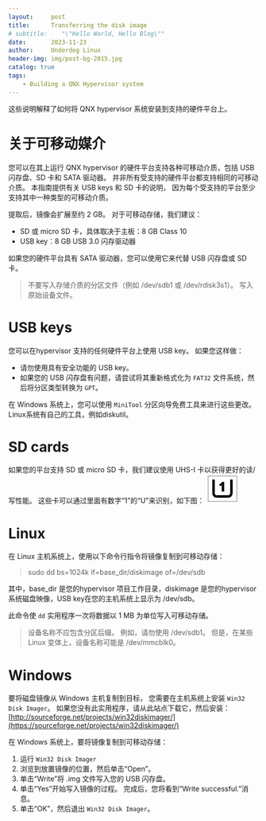 ```yaml
---
layout:     post
title:      Transferring the disk image
# subtitle:    "\"Hello World, Hello Blog\""
date:       2023-11-23
author:     Underdog Linux
header-img: img/post-bg-2015.jpg
catalog: true
tags:
    - Building a QNX Hypervisor system
---
```


这些说明解释了如何将 QNX hypervisor 系统安装到支持的硬件平台上。

# 关于可移动媒介
您可以在其上运行 QNX hypervisor 的硬件平台支持各种可移动介质，包括 USB 闪存盘、SD 卡和 SATA 驱动器。
并非所有受支持的硬件平台都支持相同的可移动介质。 本指南提供有关 USB keys 和 SD 卡的说明，
因为每个受支持的平台至少支持其中一种类型的可移动介质。

提取后，镜像会扩展至约 2 GB。 对于可移动存储，我们建议：
- SD 或 micro SD 卡，具体取决于主板：8 GB Class 10
- USB key：8 GB USB 3.0 闪存驱动器

如果您的硬件平台具有 SATA 驱动器，您可以使用它来代替 USB 闪存盘或 SD 卡。

> 不要写入存储介质的分区文件（例如 /dev/sdb1 或 /dev/rdisk3s1）。 写入原始设备文件。

# USB keys
您可以在hypervisor 支持的任何硬件平台上使用 USB key。 如果您这样做：
- 请勿使用具有安全功能的 USB key。
- 如果您的 USB 闪存盘有问题，请尝试将其重新格式化为 `FAT32` 文件系统，然后将分区类型转换为 `GPT`。 

在 Windows 系统上，您可以使用 `MiniTool` 分区向导免费工具来进行这些更改。 
Linux系统有自己的工具，例如diskutil。

# SD cards
如果您的平台支持 SD 或 micro SD 卡，我们建议使用 UHS-I 卡以获得更好的读/写性能。 这些卡可以通过里面有数字“1”的“U”来识别，如下图：
![uhs-1.png](/img/uhs-1.png)


# Linux
在 Linux 主机系统上，使用以下命令行指令将镜像复制到可移动存储：
> sudo dd bs=1024k if=base_dir/diskimage of=/dev/sdb

其中，base_dir 是您的hypervisor 项目工作目录，diskimage 是您的hypervisor 系统磁盘映像，USB key在您的主机系统上显示为 /dev/sdb。

此命令使 `dd` 实用程序一次将数据以 1 MB 为单位写入可移动存储。

> 设备名称不应包含分区后缀。 例如，请勿使用 /dev/sdb1。 但是，在某些 Linux 变体上，设备名称可能是 /dev/mmcblk0。

# Windows
要将磁盘镜像从 Windows 主机复制到目标，
您需要在主机系统上安装 `Win32 Disk Imager`。 如果您没有此实用程序，请从此站点下载它，然后安装：
[http://sourceforge.net/projects/win32diskimager/](https://sourceforge.net/projects/win32diskimager/)

在 Windows 系统上，要将镜像复制到可移动存储：
1. 运行 `Win32 Disk Imager`
2. 浏览到放置镜像的位置，然后单击“Open”。
3. 单击“Write”将 .img 文件写入您的 USB 闪存盘。
4. 单击“Yes”开始写入镜像的过程。 完成后，您将看到“Write successful.”消息。
5. 单击“OK”，然后退出 `Win32 Disk Imager`。
